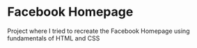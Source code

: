 # Facebook Homepage
 Project where I tried to recreate the Facebook Homepage using fundamentals of HTML and CSS

